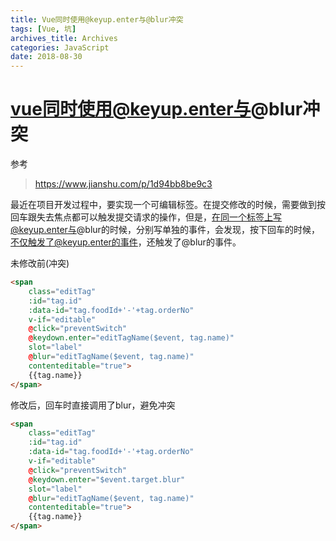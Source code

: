 ```yaml
---
title: Vue同时使用@keyup.enter与@blur冲突
tags: [Vue, 坑]
archives_title: Archives
categories: JavaScript
date: 2018-08-30
---
```


# vue同时使用@keyup.enter与@blur冲突

参考
> https://www.jianshu.com/p/1d94bb8be9c3

最近在项目开发过程中，要实现一个可编辑标签。在提交修改的时候，需要做到按回车跟失去焦点都可以触发提交请求的操作，但是，在同一个标签上写@keyup.enter与@blur的时候，分别写单独的事件，会发现，按下回车的时候，不仅触发了@keyup.enter的事件，还触发了@blur的事件。

未修改前(冲突)
```html
<span
    class="editTag"
    :id="tag.id"
    :data-id="tag.foodId+'-'+tag.orderNo"
    v-if="editable"
    @click="preventSwitch"
    @keydown.enter="editTagName($event, tag.name)"
    slot="label"
    @blur="editTagName($event, tag.name)"
    contenteditable="true">
    {{tag.name}}
</span>
```
修改后，回车时直接调用了blur，避免冲突
```html
<span
    class="editTag"
    :id="tag.id"
    :data-id="tag.foodId+'-'+tag.orderNo"
    v-if="editable"
    @click="preventSwitch"
    @keydown.enter="$event.target.blur"
    slot="label"
    @blur="editTagName($event, tag.name)"
    contenteditable="true">
    {{tag.name}}
</span>
```